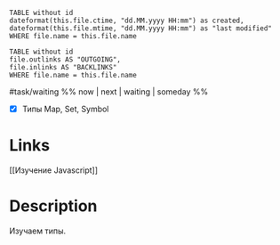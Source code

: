 ```dataview 
TABLE without id
dateformat(this.file.ctime, "dd.MM.yyyy HH:mm") as created,  dateformat(this.file.mtime, "dd.MM.yyyy HH:mm") as "last modified"
WHERE file.name = this.file.name
```
```dataview
TABLE without id
file.outlinks AS "OUTGOING",
file.inlinks AS "BACKLINKS"
WHERE file.name = this.file.name
```

#task/waiting  %% now | next | waiting | someday %%
- [x] Типы Map, Set, Symbol

# Links
[[Изучение Javascript]]

# Description
Изучаем типы.

